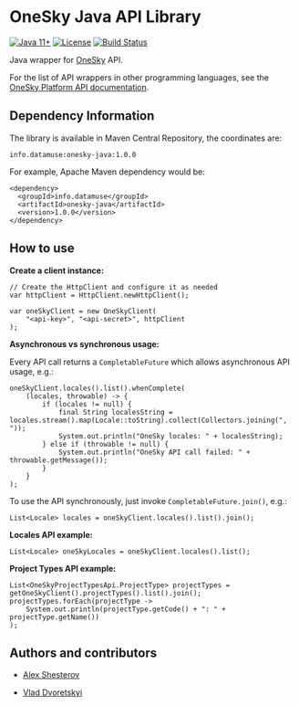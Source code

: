 # OneSky Java API Library

[![Java 11+](https://img.shields.io/badge/java-11%2B-blue.svg)](http://java.oracle.com)
[![License](https://img.shields.io/badge/license-MIT-blue.svg)](https://raw.githubusercontent.com/vovkss/onesky-java/master/LICENSE.md)
[![Build Status](https://travis-ci.org/vovkss/onesky-java.png?branch=master)](https://travis-ci.org/vovkss/onesky-java)

Java wrapper for [OneSky](http://oneskyapp.com/) API.

For the list of API wrappers in other programming languages, see the [OneSky Platform API documentation](https://github.com/onesky/api-documentation-platform/blob/master/README.md).


## Dependency Information

The library is available in Maven Central Repository, the coordinates are: 

    info.datamuse:onesky-java:1.0.0

For example, Apache Maven dependency would be:
    
    <dependency>
      <groupId>info.datamuse</groupId>
      <artifactId>onesky-java</artifactId>
      <version>1.0.0</version>
    </dependency>


## How to use

**Create a client instance:**

    // Create the HttpClient and configure it as needed
    var httpClient = HttpClient.newHttpClient();
    
    var oneSkyClient = new OneSkyClient(
        "<api-key>", "<api-secret>", httpClient
    );


**Asynchronous vs synchronous usage:**

Every API call returns a `CompletableFuture` which allows asynchronous API usage, e.g.:

    oneSkyClient.locales().list().whenComplete(
        (locales, throwable) -> {
            if (locales != null) {
                final String localesString = locales.stream().map(Locale::toString).collect(Collectors.joining(", "));
                System.out.println("OneSky locales: " + localesString);
            } else if (throwable != null) {
                System.out.println("OneSky API call failed: " + throwable.getMessage());
            }
        }
    );

To use the API synchronously, just invoke `CompletableFuture.join()`, e.g.:

    List<Locale> locales = oneSkyClient.locales().list().join();


**Locales API example:**

    List<Locale> oneSkyLocales = oneSkyClient.locales().list();


**Project Types API example:**

    List<OneSkyProjectTypesApi.ProjectType> projectTypes = getOneSkyClient().projectTypes().list().join();
    projectTypes.forEach(projectType -> 
        System.out.println(projectType.getCode() + ": " + projectType.getName())
    );


## Authors and contributors

* [Alex Shesterov](https://www.linkedin.com/in/alexshesterov/)

* [Vlad Dvoretskyi](https://www.linkedin.com/in/vladislav-dvoretskiy-17528419/)

